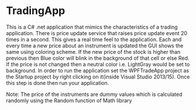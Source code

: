 # TradingApp
This is a C# .net application that mimics the characteristics of a trading application. There is price update service that raises price update event 20 times in a second. This gives a real time feel to the application. Each and every time a new price about an instrument is updated the GUI shows the same using coloring scheme. If the new price of the stock is higher than previous then Blue color will blink in the background of that cell or else Red. If the price is not changed then a neutral color i.e. LightGray would be set to background.
In order to run the application set the WPFTradeApp project as the Startup project by right clicking on it(inside Visual Studio 2013/15). Once this step is done then run your application.

Note: The price of the instruments are dummy values which is calculated randomly using the Random function of Math library
